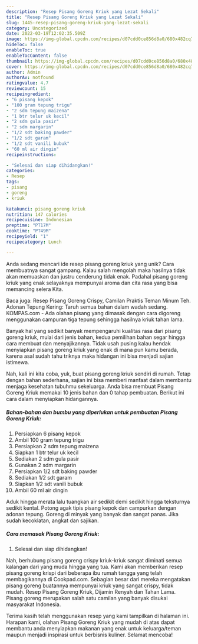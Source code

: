 ```yaml
---
description: "Resep Pisang Goreng Kriuk yang Lezat Sekali"
title: "Resep Pisang Goreng Kriuk yang Lezat Sekali"
slug: 1445-resep-pisang-goreng-kriuk-yang-lezat-sekali
category: Uncategorized
date: 2022-03-19T12:02:35.509Z
image: https://img-global.cpcdn.com/recipes/d07cdd0ce856d8a0/680x482cq70/pisang-goreng-kriuk-foto-resep-utama.jpg
hideToc: false
enableToc: true
enableTocContent: false
thumbnail: https://img-global.cpcdn.com/recipes/d07cdd0ce856d8a0/680x482cq70/pisang-goreng-kriuk-foto-resep-utama.jpg
cover: https://img-global.cpcdn.com/recipes/d07cdd0ce856d8a0/680x482cq70/pisang-goreng-kriuk-foto-resep-utama.jpg
author: Admin
authorAv: notfound
ratingvalue: 4.7
reviewcount: 15
recipeingredient:
- "6 pisang kepok"
- "100 gram tepung trigu"
- "2 sdm tepung maizena"
- "1 btr telur uk kecil"
- "2 sdm gula pasir"
- "2 sdm margarin"
- "1/2 sdt baking pawder"
- "1/2 sdt garam"
- "1/2 sdt vanili bubuk"
- "60 ml air dingin"
recipeinstructions:

- "Selesai dan siap dihidangkan!"
categories:
- Resep
tags:
- pisang
- goreng
- kriuk

katakunci: pisang goreng kriuk 
nutrition: 147 calories
recipecuisine: Indonesian
preptime: "PT17M"
cooktime: "PT49M"
recipeyield: "1"
recipecategory: Lunch

---
```





Anda sedang mencari ide resep pisang goreng kriuk yang unik? Cara membuatnya sangat gampang. Kalau salah mengolah maka hasilnya tidak akan memuaskan dan justru cenderung tidak enak. Padahal pisang goreng kriuk yang enak selayaknya mempunyai aroma dan cita rasa yang bisa memancing selera Kita.





Baca juga: Resep Pisang Goreng Crispy, Camilan Praktis Teman Minum Teh. Adonan Tepung Kering: Taruh semua bahan dalam wadah sedang. KOMPAS.com - Ada olahan pisang yang dimasak dengan cara digoreng menggunakan campuran tiga tepung sehingga hasilnya kriuk tahan lama.

Banyak hal yang sedikit banyak mempengaruhi kualitas rasa dari pisang goreng kriuk, mulai dari jenis bahan, kedua pemilihan bahan segar hingga cara membuat dan menyajikannya. Tidak usah pusing kalau hendak menyiapkan pisang goreng kriuk yang enak di mana pun kamu berada, karena asal sudah tahu triknya maka hidangan ini bisa menjadi sajian istimewa.






Nah, kali ini kita coba, yuk, buat pisang goreng kriuk sendiri di rumah. Tetap dengan bahan sederhana, sajian ini bisa memberi manfaat dalam membantu menjaga kesehatan tubuhmu sekeluarga. Anda bisa membuat Pisang Goreng Kriuk memakai 10 jenis bahan dan 0 tahap pembuatan. Berikut ini cara dalam menyiapkan hidangannya.

<!--inarticleads1-->

##### Bahan-bahan dan bumbu yang diperlukan untuk pembuatan Pisang Goreng Kriuk:

1. Persiapkan 6 pisang kepok
1. Ambil 100 gram tepung trigu
1. Persiapkan 2 sdm tepung maizena
1. Siapkan 1 btr telur uk kecil
1. Sediakan 2 sdm gula pasir
1. Gunakan 2 sdm margarin
1. Persiapkan 1/2 sdt baking pawder
1. Sediakan 1/2 sdt garam
1. Siapkan 1/2 sdt vanili bubuk
1. Ambil 60 ml air dingin


Aduk hingga merata lalu tuangkan air sedikit demi sedikit hingga teksturnya sedikit kental. Potong agak tipis pisang kepok dan campurkan dengan adonan tepung. Goreng di minyak yang banyak dan sangat panas. Jika sudah kecoklatan, angkat dan sajikan. 

<!--inarticleads2-->

##### Cara memasak Pisang Goreng Kriuk:


1. Selesai dan siap dihidangkan!

Nah, berhubung pisang goreng crispy kriuk-kriuk sangat diminati semua kalangan dari yang muda hingga yang tua. Kami akan memberikan resep pisang goreng krispi dari beberapa ibu rumah tangga yang telah membagikannya di Cookpad.com. Sebagian besar dari mereka mengatakan pisang goreng buatannya mempunyai kriuk yang sangat crispy, tidak mudah. Resep Pisang Goreng Kriuk, Dijamin Renyah dan Tahan Lama. Pisang goreng merupakan salah satu camilan yang banyak disukai masyarakat Indonesia. 

Terima kasih telah menggunakan resep yang kami tampilkan di halaman ini. Harapan kami, olahan Pisang Goreng Kriuk yang mudah di atas dapat membantu anda menyiapkan makanan yang enak untuk keluarga/teman maupun menjadi inspirasi untuk berbisnis kuliner. Selamat mencoba!
